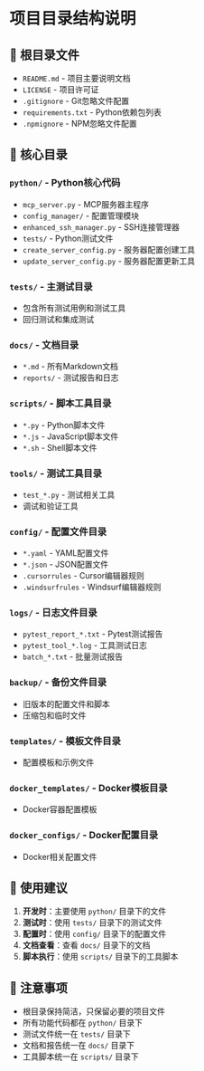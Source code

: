 # 项目目录结构说明

## 📁 根目录文件
- `README.md` - 项目主要说明文档
- `LICENSE` - 项目许可证
- `.gitignore` - Git忽略文件配置
- `requirements.txt` - Python依赖包列表
- `.npmignore` - NPM忽略文件配置

## 📁 核心目录

### `python/` - Python核心代码
- `mcp_server.py` - MCP服务器主程序
- `config_manager/` - 配置管理模块
- `enhanced_ssh_manager.py` - SSH连接管理器
- `tests/` - Python测试文件
- `create_server_config.py` - 服务器配置创建工具
- `update_server_config.py` - 服务器配置更新工具

### `tests/` - 主测试目录
- 包含所有测试用例和测试工具
- 回归测试和集成测试

### `docs/` - 文档目录
- `*.md` - 所有Markdown文档
- `reports/` - 测试报告和日志

### `scripts/` - 脚本工具目录
- `*.py` - Python脚本文件
- `*.js` - JavaScript脚本文件
- `*.sh` - Shell脚本文件

### `tools/` - 测试工具目录
- `test_*.py` - 测试相关工具
- 调试和验证工具

### `config/` - 配置文件目录
- `*.yaml` - YAML配置文件
- `*.json` - JSON配置文件
- `.cursorrules` - Cursor编辑器规则
- `.windsurfrules` - Windsurf编辑器规则

### `logs/` - 日志文件目录
- `pytest_report_*.txt` - Pytest测试报告
- `pytest_tool_*.log` - 工具测试日志
- `batch_*.txt` - 批量测试报告

### `backup/` - 备份文件目录
- 旧版本的配置文件和脚本
- 压缩包和临时文件

### `templates/` - 模板文件目录
- 配置模板和示例文件

### `docker_templates/` - Docker模板目录
- Docker容器配置模板

### `docker_configs/` - Docker配置目录
- Docker相关配置文件

## 🎯 使用建议

1. **开发时**：主要使用 `python/` 目录下的文件
2. **测试时**：使用 `tests/` 目录下的测试文件
3. **配置时**：使用 `config/` 目录下的配置文件
4. **文档查看**：查看 `docs/` 目录下的文档
5. **脚本执行**：使用 `scripts/` 目录下的工具脚本

## 📝 注意事项

- 根目录保持简洁，只保留必要的项目文件
- 所有功能代码都在 `python/` 目录下
- 测试文件统一在 `tests/` 目录下
- 文档和报告统一在 `docs/` 目录下
- 工具脚本统一在 `scripts/` 目录下 